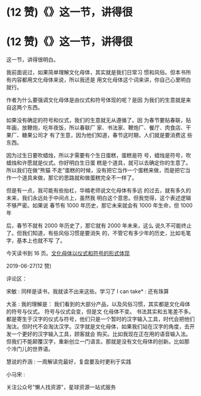 # (12 赞)《》这一节，讲得很

# (12 赞)《》这一节，讲得很

这一节，讲得很明白。

我前面说过，如果简单理解文化母体，其实就是我们日常习 惯和风俗。但本书所有内容都用文化母体来说，所以我还是 用文化母体这个词来讲，你自己心里明白就行。

作者为什么要强调文化母体是由仪式和符号体现的呢？是因 为我们的生意就是来自这两个东西。

如果没有确定的符号和仪式，我们的生意就无从遵循了。因 为春节要贴春联，贴年画，放鞭炮，吃年夜饭，所以春联厂 家、书法家、鞭炮厂、餐厅、肉食店、干果厂、糖果公司才 有了生意，因为他们知道，春节这时期，人们就是要消费这 些东西。

因为过生日要吹蜡烛，所以才需要有个生日蛋糕，蛋糕是符 号，蜡烛是符号，吹蜡烛和许愿就是仪式。你好明白生日蛋 糕是个道具，就可以去确定你的生意了。所以我们在做“熊猫 不走”蛋糕的时候，没有把它当作一个蛋糕来做，而是把它当 作一个道具来做，那它的思路就和做蛋糕完全不一样了。

但是有一点，我可能有些抬杠，华楠老师说文化母体有多远 的过去，就有多久的未来，我们永远处于中间点上，虽然我 明白这个意思。但我觉得，这个表述逻辑不够严密。如果说 春节有 1000 年历史，那它未来就会有 1000 年生命，但 1000 年

后，春节不就有 2000 年历史了，那它就有 2000 年未来，这么 说久不可能终止了。但我们知道，有些风俗习惯是要消失 的，不管它有多少年的历史，比如毛笔字，基本上也就不写 了。

今天读书到 16 页。[文化母体以仪式和符号的形式体现](https://wx.zsxq.com/mweb/views/weread/search.html?keyword=%E6%96%87%E5%8C%96%E6%AF%8D%E4%BD%93%E4%BB%A5%E4%BB%AA%E5%BC%8F%E5%92%8C%E7%AC%A6%E5%8F%B7%E7%9A%84%E5%BD%A2%E5%BC%8F%E4%BD%93%E7%8E%B0)

2019-06-27(12 赞)

评论区：

宋敏 : 同样是读书，我就读不出来这些。学习了 I can take* : 还有珠算

大圣 : 我的理解是： 我们看到的大部分产品，以及风俗习惯，其实都是文化母体的符号与仪式。 符号与仪式会变，但是文 化母体不变。 书法其实和五笔差不多。都是寄生于汉字的仪式与符号，他们只是一个暂时的汉字输入工具，时代会把他们 淘汰。但时代不会淘汰汉字。汉字就是文化母体，如果我们站在汉字的角度，去开发一个更好的汉字输入工具，顾客就会 购买。比如我现在正在用的语音输入法。 但我们不能颠覆汉字，重新创立一门语言。那就是没有文化母体的创新。比如那 个冷门儿的世界语。

慧说的乔涵 : 一周解读完最好，复盘要及时更利于实践

小马宋 :

关注公众号"懒人找资源"，星球资源一站式服务